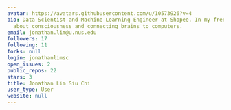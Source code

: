 ```yaml
---
avatar: https://avatars.githubusercontent.com/u/10573926?v=4
bio: Data Scientist and Machine Learning Engineer at Shopee. In my free time, I think
  about consciousness and connecting brains to computers.
email: jonathan.lim@u.nus.edu
followers: 17
following: 11
forks: null
login: jonathanlimsc
open_issues: 2
public_repos: 22
stars: 3
title: Jonathan Lim Siu Chi
user_type: User
website: null
---
```

